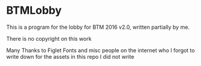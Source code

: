 # BTMLobby

This is a program for the lobby for BTM 2016 v2.0, written partially by me.

There is no copyright on this work

Many Thanks to Figlet Fonts and misc people on the internet who I forgot to write down for the assets in this repo I did not write
